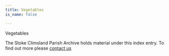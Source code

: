 ```yaml
---
title: Vegetables
is_name: false

---
```


Vegetables


The Stoke Climsland Parish Archive holds material under this index entry. To find out more please [contact us](/contact/)
